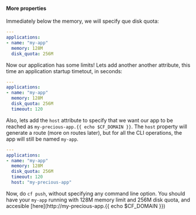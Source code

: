 #### More properties

Immediately below the memory, we will specify que disk quota:

```yaml
---
applications:
- name: "my-app"
  memory: 128M
  disk_quota: 256M
```

Now our application has some limits!
Lets add another another attribute, this time an application startup timetout, in seconds:

```yaml
---
applications:
- name: "my-app"
  memory: 128M
  disk_quota: 256M
  timeout: 120
```

Also, lets add the `host` attribute to specify that we want our app to be reached as `my-precious-app.{{ echo $CF_DOMAIN }}`.
The `host` property will generate a route (more on routes later), but for all the CLI operations, the app will still be named `my-app`.

```yaml
---
applications:
- name: "my-app"
  memory: 128M
  disk_quota: 256M
  timeout: 120
  host: "my-precious-app"
```

Now, do `cf push`, without specifying any command line option.
You should have your `my-app` running with 128M memory limit and 256M disk quota, and accesible [here](http://my-precious-app.{{ echo $CF_DOMAIN }})

